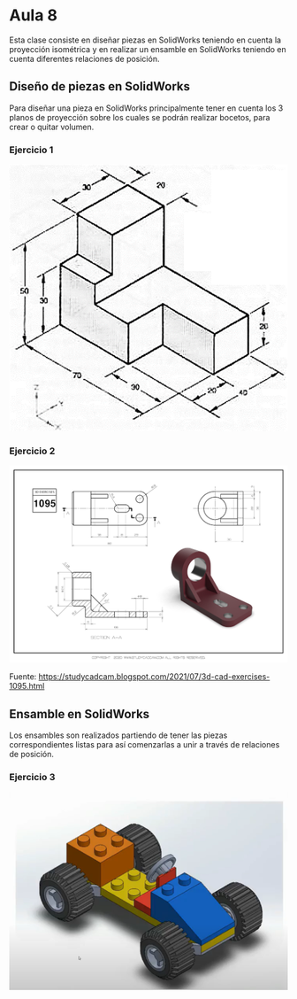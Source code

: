 <h1>Aula 8</h1>

Esta clase consiste en diseñar piezas en SolidWorks teniendo en cuenta la proyección isométrica y en realizar un ensamble en SolidWorks teniendo en cuenta diferentes relaciones de posición.

<h2>Diseño de piezas en SolidWorks</h2>

Para diseñar una pieza en SolidWorks principalmente tener en cuenta los 3 planos de proyección sobre los cuales se podrán realizar bocetos, para crear o quitar volumen.

<h3>Ejercicio 1</h3>

![Ejercicio1](image.png)

<h3>Ejercicio 2</h3>

![Ejercicio2](image-1.png)

Fuente: https://studycadcam.blogspot.com/2021/07/3d-cad-exercises-1095.html

<h2>Ensamble en SolidWorks</h2>

Los ensambles son realizados partiendo de tener las piezas correspondientes listas para así comenzarlas a unir a través de relaciones de posición.

<h3>Ejercicio 3</h3>

![Ensamble carro lego](image-2.png)
